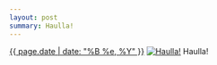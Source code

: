 ```yaml
---
layout: post
summary: Haulla!
---
```


<p>
  <time><a href="/405">{{ page.date | date: "%B %e, %Y" }}</a></time>
  <a href="/405"><img src="{{ site.assets_url }}/405-640.jpg" srcset="{{ site.assets_url }}/405-1280.jpg 1280w, {{ site.assets_url }}/405-960.jpg 960w, {{ site.assets_url }}/405-640.jpg 640w, {{ site.assets_url }}/405-320.jpg 320w" sizes="(min-width: 700px) 50vw, calc(100vw - 2rem)" alt="Haulla!" /></a>
  <span>Haulla!</span>
</p>
